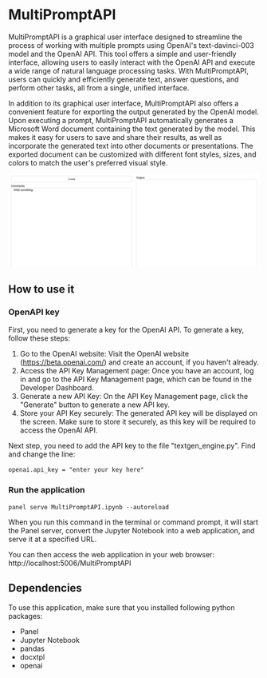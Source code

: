 # MultiPromptAPI

MultiPromptAPI is a graphical user interface designed to streamline the process of working with multiple prompts using OpenAI's text-davinci-003 model and the OpenAI API. This tool offers a simple and user-friendly interface, allowing users to easily interact with the OpenAI API and execute a wide range of natural language processing tasks. With MultiPromptAPI, users can quickly and efficiently generate text, answer questions, and perform other tasks, all from a single, unified interface. 


In addition to its graphical user interface, MultiPromptAPI also offers a convenient feature for exporting the output generated by the OpenAI model. Upon executing a prompt, MultiPromptAPI automatically generates a Microsoft Word document containing the text generated by the model. This makes it easy for users to save and share their results, as well as incorporate the generated text into other documents or presentations. The exported document can be customized with different font styles, sizes, and colors to match the user's preferred visual style.

![multipromptapi](https://github.com/xi2pi/multipromptapi/blob/main/MultiPromptAPI.jpg)

## How to use it

### OpenAPI key
First, you need to generate a key for the OpenAI API. To generate a key, follow these steps:

1. Go to the OpenAI website: Visit the OpenAI website (https://beta.openai.com/) and create an account, if you haven't already.
2. Access the API Key Management page: Once you have an account, log in and go to the API Key Management page, which can be found in the Developer Dashboard.
3. Generate a new API Key: On the API Key Management page, click the "Generate" button to generate a new API key.
4. Store your API Key securely: The generated API key will be displayed on the screen. Make sure to store it securely, as this key will be required to access the OpenAI API.

Next step, you need to add the API key to the file "textgen_engine.py". Find and change the line:  
```
openai.api_key = "enter your key here"
```

### Run the application
```
panel serve MultiPromptAPI.ipynb --autoreload
```
When you run this command in the terminal or command prompt, it will start the Panel server, convert the Jupyter Notebook into a web application, and serve it at a specified URL.

You can then access the web application in your web browser: http://localhost:5006/MultiPromptAPI

## Dependencies
To use this application, make sure that you installed following python packages:
- Panel 
- Jupyter Notebook 
- pandas
- docxtpl
- openai
    
